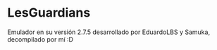# LesGuardians
Emulador en su versión 2.7.5 desarrollado por EduardoLBS y Samuka, decompilado por mí :D
